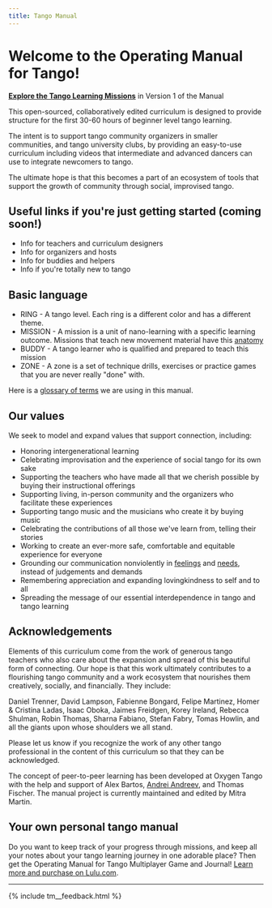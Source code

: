 ```yaml
---
title: Tango Manual
---
```


# Welcome to the Operating Manual for Tango!

**[Explore the Tango Learning Missions](v1/index.md)** in Version 1 of the Manual

This open-sourced, collaboratively edited curriculum is designed to provide structure for the first 30-60 hours of beginner level tango learning.

The intent is to support tango community organizers in smaller communities, and tango university clubs, by providing an easy-to-use curriculum including videos that intermediate and advanced dancers can use to integrate newcomers to tango. 

The ultimate hope is that this becomes a part of an ecosystem of tools that support the growth of community through social, improvised tango.

## Useful links if you're just getting started (coming soon!)
* Info for teachers and curriculum designers
* Info for organizers and hosts
* Info for buddies and helpers
* Info if you're totally new to tango

## Basic language
* RING - A tango level. Each ring is a different color and has a different theme. 
* MISSION - A mission is a unit of nano-learning with a specific learning outcome. Missions that teach new movement material have this [anatomy](http://tangomanual.com/v1/appendix/anatomy-of-a-mission)
* BUDDY - A tango learner who is qualified and prepared to teach this mission
* ZONE - A zone is a set of technique drills, exercises or practice games that you are never really "done" with.

Here is a [glossary of terms](http://tangomanual.com/v1/appendix/glossary-of-terms) we are using in this manual.

## Our values

We seek to model and expand values that support connection, including: 

* Honoring intergenerational learning
* Celebrating improvisation and the experience of social tango for its own sake
* Supporting the teachers who have made all that we cherish possible by buying their instructional offerings
* Supporting living, in-person community and the organizers who facilitate these experiences
* Supporting tango music and the musicians who create it by buying music
* Celebrating the contributions of all those we've learn from, telling their stories
* Working to create an ever-more safe, comfortable and equitable experience for everyone
* Grounding our communication nonviolently in [feelings](https://www.cnvc.org/sites/default/files/feelings_inventory_0.pdf) and [needs](https://www.cnvc.org/sites/default/files/needs_inventory_0.pdf), instead of judgements and demands
* Remembering appreciation and expanding lovingkindness to self and to all
* Spreading the message of our essential interdependence in tango and tango learning

## Acknowledgements

Elements of this curriculum come from the work of generous tango teachers who also care about the expansion and spread of this beautiful form of connecting. Our hope is that this work ultimately contributes to a flourishing tango community and a work ecosystem that nourishes them creatively, socially, and financially. They include: 

Daniel Trenner, David Lampson, Fabienne Bongard, Felipe Martinez, Homer & Cristina Ladas, Isaac Oboka, Jaimes Freidgen, Korey Ireland, Rebecca Shulman, Robin Thomas, Sharna Fabiano, Stefan Fabry, Tomas Howlin, and all the giants upon whose shoulders we all stand.

Please let us know if you recognize the work of any other tango professional in the content of this curriculum so that they can be acknowledged.  

The concept of peer-to-peer learning has been developed at Oxygen Tango with the help and support of Alex Bartos, [Andrei Andreev](http://andreimoment.com), and Thomas Fischer. The manual project is currently maintained and edited by Mitra Martin.

## Your own personal tango manual

Do you want to keep track of your progress through missions, and keep all your notes about your tango learning journey in one adorable place? Then get the Operating Manual for Tango Multiplayer Game and Journal! [Learn more and purchase on Lulu.com](http://www.lulu.com/shop/mitra-martin/operating-manual-for-tango/paperback/product-23156231.html).

---
{% include tm__feedback.html %}

